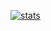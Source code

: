 [![stats](https://github-readme-stats.vercel.app/api?username=inaod568&show_icons=true&theme=github_dark)](https://github.com/anuraghazra/github-readme-stats)

<!--
**inaod568/inaod568** is a ✨ _special_ ✨ repository because its `README.md` (this file) appears on your GitHub profile.

Here are some ideas to get you started:

- 🔭 I’m currently working on ...
- 🌱 I’m currently learning ...
- 👯 I’m looking to collaborate on ...
- 🤔 I’m looking for help with ...
- 💬 Ask me about ...
- 📫 How to reach me: ...
- 😄 Pronouns: ...
- ⚡ Fun fact: ...
-->
